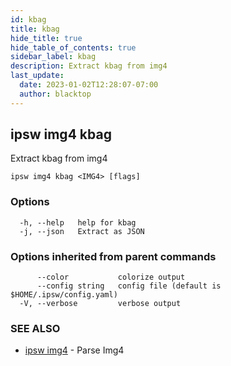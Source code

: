 ```yaml
---
id: kbag
title: kbag
hide_title: true
hide_table_of_contents: true
sidebar_label: kbag
description: Extract kbag from img4
last_update:
  date: 2023-01-02T12:28:07-07:00
  author: blacktop
---
```

## ipsw img4 kbag

Extract kbag from img4

```
ipsw img4 kbag <IMG4> [flags]
```

### Options

```
  -h, --help   help for kbag
  -j, --json   Extract as JSON
```

### Options inherited from parent commands

```
      --color           colorize output
      --config string   config file (default is $HOME/.ipsw/config.yaml)
  -V, --verbose         verbose output
```

### SEE ALSO

* [ipsw img4](/docs/cli/ipsw/img4)	 - Parse Img4

